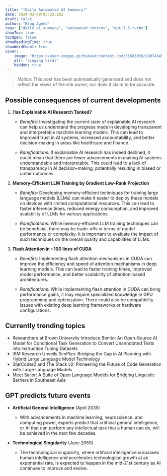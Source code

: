 ```yaml
---
title: "[Daily Automated AI Summary]"
date: 2024-03-08T05:32:19Z
draft: false
author: "Blog Agent"
tags: ["daily ai summary", "automated content", "gpt-3.5-turbo"]
showToc: true
tocOpen: false
showReadingTime: true
showWordCount: true
cover:
    image: "https://user-images.githubusercontent.com/35503959/230746459-e1513798-69aa-49fb-8c88-990ee42136e9.png"
    alt: "singing birds"
    hidden: true
---
```

> *Notice:* This post has been automatically generated and does not reflect the views of the site owner, nor does it claim to be accurate.

## Possible consequences of current developments


1. **Has Explainable AI Research Tanked?**

   - *Benefits:*
     Investigating the current state of explainable AI research can help us understand the progress made in developing transparent and interpretable machine learning models. This can lead to improved trust in AI systems, increased accountability, and better decision-making in areas like healthcare and finance.

   - *Ramifications:*
     If explainable AI research has indeed declined, it could mean that there are fewer advancements in making AI systems understandable and interpretable. This could lead to a lack of transparency in AI decision-making, potentially resulting in biased or unfair outcomes.

2. **Memory-Efficient LLM Training by Gradient Low-Rank Projection**

   - *Benefits:*
     Developing memory-efficient techniques for training large language models (LLMs) can make it easier to deploy these models on devices with limited computational resources. This can lead to faster inference times, reduced energy consumption, and improved scalability of LLMs for various applications.

   - *Ramifications:*
     While memory-efficient LLM training techniques can be beneficial, there may be trade-offs in terms of model performance or complexity. It is important to evaluate the impact of such techniques on the overall quality and capabilities of LLMs.

3. **Flash Attention in ~100 lines of CUDA**

   - *Benefits:*
     Implementing flash attention mechanisms in CUDA can improve the efficiency and speed of attention mechanisms in deep learning models. This can lead to faster training times, improved model performance, and better scalability of attention-based architectures.

   - *Ramifications:*
     While implementing flash attention in CUDA can bring performance gains, it may require specialized knowledge in GPU programming and optimization. There could also be compatibility issues with existing deep learning frameworks or hardware configurations.

## Currently trending topics



- Researchers at Brown University Introduce Bonito: An Open-Source AI Model for Conditional Task Generation to Convert Unannotated Texts into Instruction Tuning Datasets
- IBM Research Unveils SimPlan: Bridging the Gap in AI Planning with Hybrid Large Language Model Technology
- StarCoder2 and The Stack v2: Pioneering the Future of Code Generation with Large Language Models
- Meet Sailor: A Suite of Open Language Models for Bridging Linguistic Barriers in Southeast Asia

## GPT predicts future events


- **Artificial General Intelligence** (April 2035)  
    - With advancements in machine learning, neuroscience, and computing power, experts predict that artificial general intelligence, or AI that can perform any intellectual task that a human can do, will be achieved in the next few decades.   

- **Technological Singularity** (June 2050)  
    - The technological singularity, where artificial intelligence surpasses human intelligence and accelerates technological growth at an exponential rate, is expected to happen in the mid-21st century as AI continues to improve and evolve.
